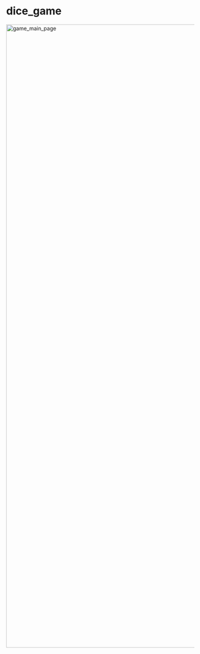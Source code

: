 # dice_game
<img width="1665" alt="game_main_page" src="https://user-images.githubusercontent.com/106548240/186895399-36998063-17d9-40b2-a3bb-2ac2b26b48b0.png">
